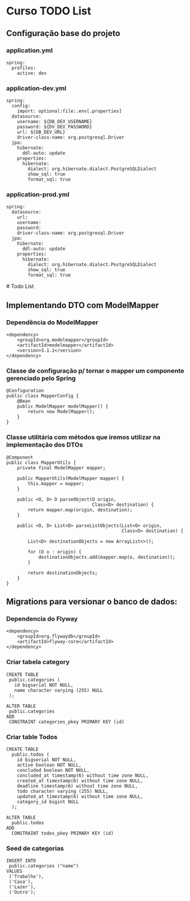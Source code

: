 ﻿# Curso TODO List

 ## Configuração base do projeto

### application.yml
```
spring:
  profiles:
    active: dev
```

### application-dev.yml
```
spring:
  config:
    import: optional:file:.env[.properties]
  datasource:
    username: ${DB_DEV_USERNAME}
    password: ${DV_DEV_PASSWORD}
    url: ${DB_DEV_URL}
    driver-class-name: org.postgresql.Driver
  jpa:
    hibernate:
      ddl-auto: update
    properties:
      hibernate:
        dialect: org.hibernate.dialect.PostgreSQLDialect
        show_sql: true
        format_sql: true
```
### application-prod.yml
```
spring:
  datasource:
    url:
    username:
    password:
    driver-class-name: org.postgresql.Driver
  jpa:
    hibernate:
      ddl-auto: update
    properties:
      hibernate:
        dialect: org.hibernate.dialect.PostgreSQLDialect
        show_sql: true
        format_sql: true
```

﻿# Todo List

## Implementando DTO com ModelMapper

### Dependência do ModelMapper
```
<dependency>
    <groupId>org.modelmapper</groupId>
    <artifactId>modelmapper</artifactId>
    <version>3.1.1</version>
</dependency>
```
### Classe de configuração p/ tornar o mapper um componente gerenciado pelo Spring
```
@Configuration
public class MapperConfig {
    @Bean
    public ModelMapper modelMapper() {
        return new ModelMapper();
    }
}
```

### Classe utilitária com métodos que iremos utilizar na implementação dos DTOs
```
@Component
public class MapperUtils {
    private final ModelMapper mapper;

    public MapperUtils(ModelMapper mapper) {
        this.mapper = mapper;
    }

    public <O, D> D parseObject(O origin,
                                Class<D> destination) {
        return mapper.map(origin, destination);
    }

    public <O, D> List<D> parseListObjects(List<O> origin,
                                           Class<D> destination) {

        List<D> destinationObjects = new ArrayList<>();

        for (O o : origin) {
            destinationObjects.add(mapper.map(o, destination));
        }

        return destinationObjects;
    }
}
```
 
## Migrations para versionar o banco de dados:

### Dependencia do Flyway

```
<dependency>
    <groupId>org.flywaydb</groupId>
    <artifactId>flyway-core</artifactId>
</dependency>
```

### Criar tabela category
 ```
 CREATE TABLE
  public.categories (
    id bigserial NOT NULL,
    name character varying (255) NULL
  );

ALTER TABLE
  public.categories
ADD
  CONSTRAINT categories_pkey PRIMARY KEY (id)

```

### Criar table Todos
```
CREATE TABLE
  public.todos (
    id bigserial NOT NULL,
    active boolean NOT NULL,
    concluded boolean NOT NULL,
    concluded_at timestamp(6) without time zone NULL,
    created_at timestamp(6) without time zone NULL,
    deadline timestamp(6) without time zone NULL,
    todo character varying (255) NULL,
    updated_at timestamp(6) without time zone NULL,
    category_id bigint NULL
  );

ALTER TABLE
  public.todos
ADD
  CONSTRAINT todos_pkey PRIMARY KEY (id)
```

### Seed de categorias
```
INSERT INTO
 public.categories ("name")
VALUES
 ('Trabalho'),
 ('Casa'),
 ('Lazer'),
 ('Outro');
```
